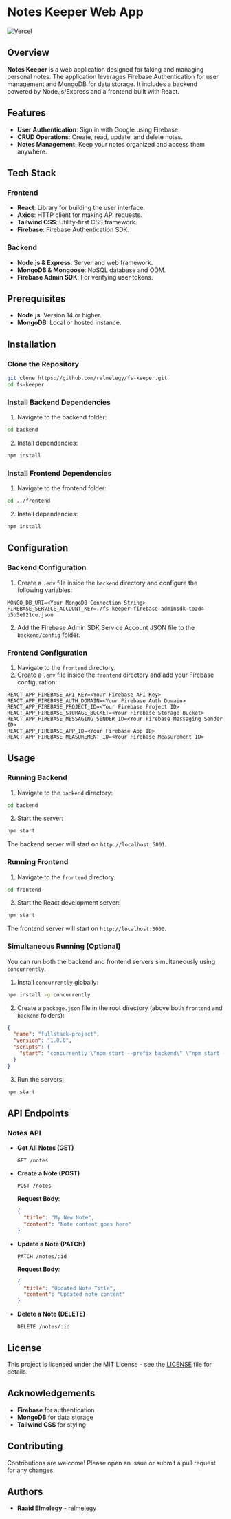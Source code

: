 # Notes Keeper Web App


[![Vercel](https://vercelbadge.vercel.app/api/relmelegy/fs-keeper)](https://fs-keeper.vercel.app/)

## Overview

**Notes Keeper** is a web application designed for taking and managing personal notes. The application leverages Firebase Authentication for user management and MongoDB for data storage. It includes a backend powered by Node.js/Express and a frontend built with React.

## Features

- **User Authentication**: Sign in with Google using Firebase.
- **CRUD Operations**: Create, read, update, and delete notes.
- **Notes Management**: Keep your notes organized and access them anywhere.

## Tech Stack

### Frontend
- **React**: Library for building the user interface.
- **Axios**: HTTP client for making API requests.
- **Tailwind CSS**: Utility-first CSS framework.
- **Firebase**: Firebase Authentication SDK.

### Backend
- **Node.js & Express**: Server and web framework.
- **MongoDB & Mongoose**: NoSQL database and ODM.
- **Firebase Admin SDK**: For verifying user tokens.

## Prerequisites

- **Node.js**: Version 14 or higher.
- **MongoDB**: Local or hosted instance.

## Installation

### Clone the Repository

```bash
git clone https://github.com/relmelegy/fs-keeper.git
cd fs-keeper
```

### Install Backend Dependencies

1. Navigate to the backend folder:

```bash
cd backend
```

2. Install dependencies:

```bash
npm install
```

### Install Frontend Dependencies

1. Navigate to the frontend folder:

```bash
cd ../frontend
```

2. Install dependencies:

```bash
npm install
```

## Configuration

### Backend Configuration

1. Create a `.env` file inside the `backend` directory and configure the following variables:

```env
MONGO_DB_URI=<Your MongoDB Connection String>
FIREBASE_SERVICE_ACCOUNT_KEY=./fs-keeper-firebase-adminsdk-tozd4-b5b5e921ce.json
```

2. Add the Firebase Admin SDK Service Account JSON file to the `backend/config` folder.

### Frontend Configuration

1. Navigate to the `frontend` directory.
2. Create a `.env` file inside the `frontend` directory and add your Firebase configuration:

```env
REACT_APP_FIREBASE_API_KEY=<Your Firebase API Key>
REACT_APP_FIREBASE_AUTH_DOMAIN=<Your Firebase Auth Domain>
REACT_APP_FIREBASE_PROJECT_ID=<Your Firebase Project ID>
REACT_APP_FIREBASE_STORAGE_BUCKET=<Your Firebase Storage Bucket>
REACT_APP_FIREBASE_MESSAGING_SENDER_ID=<Your Firebase Messaging Sender ID>
REACT_APP_FIREBASE_APP_ID=<Your Firebase App ID>
REACT_APP_FIREBASE_MEASUREMENT_ID=<Your Firebase Measurement ID>
```

## Usage

### Running Backend

1. Navigate to the `backend` directory:

```bash
cd backend
```

2. Start the server:

```bash
npm start
```

The backend server will start on `http://localhost:5001`.

### Running Frontend

1. Navigate to the `frontend` directory:

```bash
cd frontend
```

2. Start the React development server:

```bash
npm start
```

The frontend server will start on `http://localhost:3000`.

### Simultaneous Running (Optional)

You can run both the backend and frontend servers simultaneously using `concurrently`.

1. Install `concurrently` globally:

```bash
npm install -g concurrently
```

2. Create a `package.json` file in the root directory (above both `frontend` and `backend` folders):

```json
{
  "name": "fullstack-project",
  "version": "1.0.0",
  "scripts": {
    "start": "concurrently \"npm start --prefix backend\" \"npm start --prefix frontend\""
  }
}
```

3. Run the servers:

```bash
npm start
```

## API Endpoints

### Notes API

- **Get All Notes (GET)**

  ```http
  GET /notes
  ```

- **Create a Note (POST)**

  ```http
  POST /notes
  ```

  **Request Body**:

  ```json
  {
    "title": "My New Note",
    "content": "Note content goes here"
  }
  ```

- **Update a Note (PATCH)**

  ```http
  PATCH /notes/:id
  ```

  **Request Body**:

  ```json
  {
    "title": "Updated Note Title",
    "content": "Updated note content"
  }
  ```

- **Delete a Note (DELETE)**

  ```http
  DELETE /notes/:id
  ```

## License

This project is licensed under the MIT License - see the [LICENSE](LICENSE) file for details.

## Acknowledgements

- **Firebase** for authentication
- **MongoDB** for data storage
- **Tailwind CSS** for styling

## Contributing

Contributions are welcome! Please open an issue or submit a pull request for any changes.

## Authors

- **Raaid Elmelegy** - [relmelegy](https://github.com/relmelegy)
```
